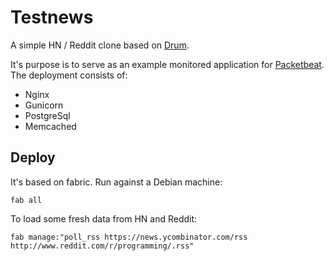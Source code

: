 # Testnews

A simple HN / Reddit clone based on [Drum](https://github.com/stephenmcd/drum).

It's purpose is to serve as an example monitored application for [Packetbeat](http://packetbeat.com). The deployment consists of:

 * Nginx
 * Gunicorn
 * PostgreSql
 * Memcached

## Deploy

It's based on fabric. Run against a Debian machine:

    fab all

To load some fresh data from HN and Reddit:

    fab manage:"poll_rss https://news.ycombinator.com/rss http://www.reddit.com/r/programming/.rss"

